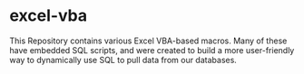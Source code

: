 # excel-vba

This Repository contains various Excel VBA-based macros. Many of these have embedded SQL scripts, and were created to build a more user-friendly way to dynamically use SQL to pull data from our databases.
